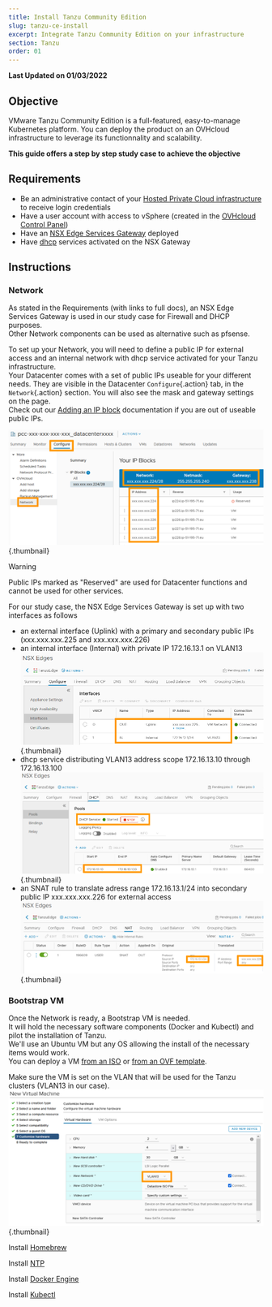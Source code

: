 ```yaml
---
title: Install Tanzu Community Edition
slug: tanzu-ce-install
excerpt: Integrate Tanzu Community Edition on your infrastructure
section: Tanzu
order: 01
---
```


**Last Updated on 01/03/2022**

## Objective

VMware Tanzu Community Edition is a full-featured, easy-to-manage Kubernetes platform.
You can deploy the product on an OVHcloud infrastructure to leverage its functionnality and scalability.

**This guide offers a step by step study case to achieve the objective**

## Requirements

- Be an administrative contact of your [Hosted Private Cloud infrastructure](https://www.ovhcloud.com/en-gb/enterprise/products/hosted-private-cloud/) to receive login credentials
- Have a user account with access to vSphere (created in the [OVHcloud Control Panel](https://www.ovh.com/auth/?action=gotomanager&from=https://www.ovh.co.uk/&ovhSubsidiary=GB))
- Have an [NSX Edge Services Gateway](https://docs.ovh.com/gb/en/private-cloud/how-to-deploy-an-nsx-edge-gateway/) deployed
- Have [dhcp](https://docs.ovh.com/gb/en/private-cloud/setup-dhcp-nsx-edge/) services activated on the NSX Gateway


## Instructions

### Network

As stated in the Requirements (with links to full docs), an NSX Edge Services Gateway is used in our study case for Firewall and DHCP purposes.<br>
Other Network components can be used as alternative such as pfsense.<br>

To set up your Network, you will need to define a public IP for external access and an internal network with dhcp service activated for your Tanzu infrastructure.<br>
Your Datacenter comes with a set of public IPs useable for your different needs. They are visible in the Datacenter `Configure`{.action} tab, in the `Network`{.action} section. You will also see the mask and gateway settings on the page.<br>
Check out our [Adding an IP block](https://docs.ovh.com/gb/en/private-cloud/add-ip-block/) documentation if you are out of useable public IPs.

![](images/en00ipblocks.png){.thumbnail}

> [!warning]
>
> Public IPs marked as "Reserved" are used for Datacenter functions and cannot be used for other services.
>

For our study case, the NSX Edge Services Gateway is set up with two interfaces as follows
- an external interface (Uplink) with a primary and secondary public IPs (xxx.xxx.xxx.225 and xxx.xxx.xxx.226)
- an internal interface (Internal) with private IP 172.16.13.1 on VLAN13<br>
![](images/en01nsxinter.png){.thumbnail}
- dhcp service distributing VLAN13 address scope 172.16.13.10 through 172.16.13.100<br>
![](images/en02nsxdhcp.png){.thumbnail}
- an SNAT rule to translate adress range 172.16.13.1/24 into secondary public IP xxx.xxx.xxx.226 for external access <br>
![](images/en03nsxsnat.png){.thumbnail}


### Bootstrap VM

Once the Network is ready, a Bootstrap VM is needed.<br>
It will hold the necessary software components (Docker and Kubectl) and pilot the installation of Tanzu.<br>
We'll use an Ubuntu VM but any OS allowing the install of the necessary items would work.<br>
You can deploy a VM [from an ISO](https://docs.ovh.com/gb/en/private-cloud/deploying-a-virtual-machine/) or [from an OVF template](https://docs.ovh.com/gb/en/private-cloud/applying-ovh-template/).<br>

Make sure the VM is set on the VLAN that will be used for the Tanzu clusters (VLAN13 in our case).<br>
![](images/en04bootvlan.png){.thumbnail}

Install [Homebrew](https://www.how2shout.com/linux/how-to-install-brew-ubuntu-20-04-lts-linux/)

Install [NTP](https://vitux.com/how-to-install-ntp-server-and-client-on-ubuntu/)

Install [Docker Engine](https://docs.docker.com/engine/install/)

Install [Kubectl](https://kubernetes.io/docs/tasks/tools/install-kubectl-linux/)














